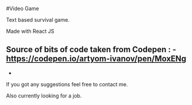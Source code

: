 #Video Game 

Text based survival game.

Made with React JS

Source of bits of code taken from Codepen :
 -https://codepen.io/artyom-ivanov/pen/MoxENg
 -
 -
 
 If you got any suggestions feel free to contact me.
 
 Also currently looking for a job.

